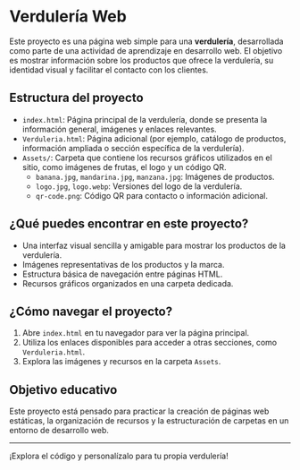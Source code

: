 # Verdulería Web

Este proyecto es una página web simple para una **verdulería**, desarrollada como parte de una actividad de aprendizaje en desarrollo web. El objetivo es mostrar información sobre los productos que ofrece la verdulería, su identidad visual y facilitar el contacto con los clientes.

## Estructura del proyecto

- `index.html`: Página principal de la verdulería, donde se presenta la información general, imágenes y enlaces relevantes.
- `Verduleria.html`: Página adicional (por ejemplo, catálogo de productos, información ampliada o sección específica de la verdulería).
- `Assets/`: Carpeta que contiene los recursos gráficos utilizados en el sitio, como imágenes de frutas, el logo y un código QR.
	- `banana.jpg`, `mandarina.jpg`, `manzana.jpg`: Imágenes de productos.
	- `logo.jpg`, `logo.webp`: Versiones del logo de la verdulería.
	- `qr-code.png`: Código QR para contacto o información adicional.

## ¿Qué puedes encontrar en este proyecto?

- Una interfaz visual sencilla y amigable para mostrar los productos de la verdulería.
- Imágenes representativas de los productos y la marca.
- Estructura básica de navegación entre páginas HTML.
- Recursos gráficos organizados en una carpeta dedicada.

## ¿Cómo navegar el proyecto?


1. Abre `index.html` en tu navegador para ver la página principal.
2. Utiliza los enlaces disponibles para acceder a otras secciones, como `Verduleria.html`.
3. Explora las imágenes y recursos en la carpeta `Assets`.

## Objetivo educativo

Este proyecto está pensado para practicar la creación de páginas web estáticas, la organización de recursos y la estructuración de carpetas en un entorno de desarrollo web.

---
¡Explora el código y personalízalo para tu propia verdulería!

